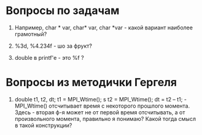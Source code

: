 # Вопросы по задачам
1) Например, char * var, char* var, char *var - какой вариант наиболее грамотный?

2) %3d, %4.234f - шо за фрукт?

3) double в printf'е - это %f ?

# Вопросы из методички Гергеля
1) double t1, t2, dt;
t1 = MPI_Wtime();
ѕ
t2 = MPI_Wtime();
dt = t2 – t1; - MPI_Wtime() отсчитывает время с некоторого прошлого момента. Здесь - вторая ф-я может не от первой время отсчитывать, а от произвольного момента, правильно я понимаю? Какой тогда смысл в такой конструкции?
